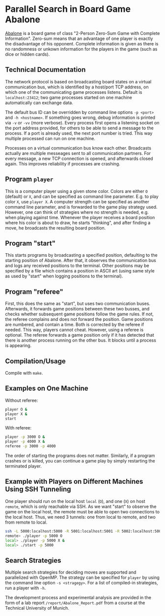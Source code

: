 # Parallel Search in Board Game Abalone

[Abalone](https://en.wikipedia.org/wiki/Abalone_(board_game)) is a board game of class "2-Person Zero-Sum Game with Complete Information". Zero-sum means that an advantage of one player is exactly the disadvantage of his opponent. Complete information is given as there is no randomness or unkown information for the players in the game (such as dice or hidden cards).

## Technical Documentation

The network protocol is based on broadcasting board states on a virtual communication bus, which is identified by a host/port TCP address, on which one of the communicating game processes listens. Default is `localhost:23412`; two game processes started on one machine automatically can exchange data.

The default bus ID can be overridden by command line options `-p <port>` and `-h <hostname>`. If something goes wrong, debug information is printed via `-v` or `-vv` (more verbose). Every process first opens a listening socket on the port address provided, for others to be able to send a message to the process. If a port is already used, the next port number is tried. This way multiple processed can run on one machine.

Processes on a virtual communication bus know each other. Broadcasts actually are multiple messeages sent to all communication partners. For every message, a new TCP connection is opened, and afterwards closed again. This improves reliability if processes are crashing.

## Program `player`

This is a computer player using a given stone color. Colors are either `O` (default) or `X`, and can be specified as command line parameter. E.g. to play color `X`, use `player X`. A computer strength can be specified as another command line parameter, and is forwarded to the game play strategy used. However, one can think of strategies where no strength is needed, e.g. when playing against time. Whenever the player receives a board position where his color is about to draw, he starts "thinking", and after finding a move, he broadcasts the resulting board position.

## Program "start"

This starts programs by broadcasting a specified position, defaulting to the starting position of Abalone.  After that, it observes the communication bus and logs any received positions to the terminal. Other positions may be specified by a file which contains a position in ASCII art (using same style as used by "start" when logging positions to the terminal).

## Program "referee"

First, this does the same as "start", but uses two communication buses. Afterwards, it forwards game positions between these two busses, and checks whether subsequent game positions follow the game rules. If not, the referee complains and does not forward the position. Game positions are numbered, and contain a time. Both is corrected by the referee if needed. This way, players cannot cheat. However, using a referee is optional. The referee forwards a game position only if it has detected that there is another process running on the other bus. It blocks until a process is appearing.

## Compilation/Usage

Compile with `make`.

## Examples on One Machine

Without referee:
```bash
player O &
player X &
start
```

With referee:
```bash
player -p 3000 O &
player -p 4000 X &
referee -p 3000 -p 4000
```

The order of starting the programs does not matter. Similarly, if a program crashes or is killed, you can continue a game play by simply restarting the terminated player.


## Example with Players on Different Machines Using SSH Tunneling

One player should run on the local host `local` (`O`), and one (`X`) on host `remote`, which is only reachable via SSH. As we want "start" to observe the game on the local host, the remote must be able to open two connections to the local host. Thus, we need 3 tunnels: one from local to remote, and two from remote to local.

```bash
ssh -L 5000:localhost:5000 -R 5001:localhost:5001 -R 5002:localhost:5002 remote
remote> ./player -p 5000 O
local> ./player -p 5000 X &
local> ./start -p 5000
```

## Search Strategies

Multiple search strategies for deciding moves are supported and parallelized with OpenMP. The strategy can be specified for `player` by using the command line option `-s <stragegy>`. For a list of compiled-in strategies, run a player with `-h`.

The development process and experimental analysis are provided in the form of a lab report `/report/Abalone_Report.pdf` from a course at the Technical University of Munich.